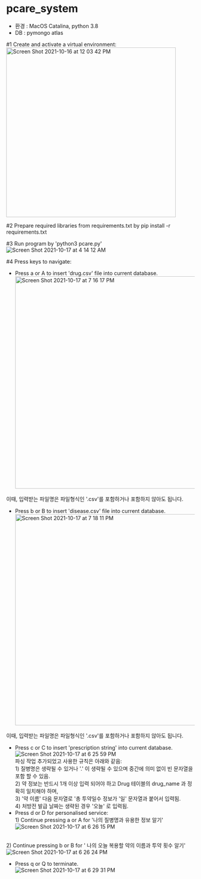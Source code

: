 # pcare_system

* 환경 : MacOS Catalina, python 3.8
* DB : pymongo atlas

#1 Create and activate a virtual environment: <br>
<img width="453" alt="Screen Shot 2021-10-16 at 12 03 42 PM" src="https://user-images.githubusercontent.com/67300266/137571377-aed3ee82-ef4b-4036-aa25-b0672b385f31.png">

#2 Prepare required libraries from requirements.txt by pip install -r requirements.txt <br>

#3 Run program by 'python3 pcare.py' <br>
![Screen Shot 2021-10-17 at 4 14 12 AM](https://user-images.githubusercontent.com/67300266/137599549-a688b580-d5e4-46f6-a59a-0d7afcf9d5c8.png)

#4 Press keys to navigate:
- Press a or A to insert 'drug.csv' file into current database.<br> <img width="567" alt="Screen Shot 2021-10-17 at 7 16 17 PM" src="https://user-images.githubusercontent.com/67300266/137622896-7c784ff3-9697-404a-a42e-21caeb2307c3.png">

이때, 입력받는 파일명은 파일형식인 '.csv'를 포함하거나 포함하지 않아도 됩니다.

- Press b or B to insert 'disease.csv' file into current database. <br> <img width="564" alt="Screen Shot 2021-10-17 at 7 18 11 PM" src="https://user-images.githubusercontent.com/67300266/137622899-52e94d50-b237-4f87-ac39-105a448520ec.png">

이때, 입력받는 파일명은 파일형식인 '.csv'를 포함하거나 포함하지 않아도 됩니다.

- Press c or C to insert 'prescription string' into current database. <br>![Screen Shot 2021-10-17 at 6 25 59 PM](https://user-images.githubusercontent.com/67300266/137621084-0123b2c0-fa55-4e15-a16d-a6b19808cf04.png)
<br> 파싱 작업 추가되었고 사용한 규칙은 아래와 같음: 
<br> 1) 질병명은 생략될 수 있거나 '.' 이 생략될 수 있으며 중간에 의미 없이 빈 문자열을 포함 할 수 있음.
<br> 2) 약 정보는 반드시 1개 이상 입력 되어야 하고 Drug 테이블의 drug_name 과 정확히 일치해야 하며,
<br> 3) '약 이름' 다음 문자열로 '총 투약일수 정보가 '일' 문자열과 붙어서 입력됨.
<br> 4) 처방전 발급 날짜는 생략된 경우 '오늘' 로 입력됨.
- Press d or D for personalised service:
<br> 1) Continue pressing a or A for '나의 질병명과 유용한 정보 알기' <br>![Screen Shot 2021-10-17 at 6 26 15 PM](https://user-images.githubusercontent.com/67300266/137621097-039e6be3-49f6-40a3-a6dd-741cb79566c1.png)

<br> 2) Continue pressing b or B for ' 나의 오늘 복용할 약의 이름과 투약 횟수 알기'<br>![Screen Shot 2021-10-17 at 6 26 24 PM](https://user-images.githubusercontent.com/67300266/137621102-6d84910e-859f-4f2d-9e2b-5c7722db77e4.png)

- Press q or Q to terminate. <br>![Screen Shot 2021-10-17 at 6 29 31 PM](https://user-images.githubusercontent.com/67300266/137621119-e0adfed5-431b-43c1-8ce3-5d3ca82ac753.png)

